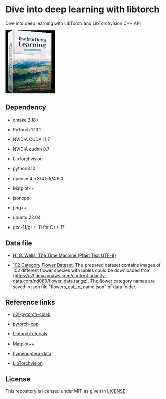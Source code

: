 # Dive into deep learning with libtorch

Dive into deep learning with LibTorch and LibTorchvision C++ API

![Alt text](./data/front.jpg?raw=true)

## Dependency

- cmake 3.18+

- PyTorch 1.13.1

- NVIDIA CUDA 11.7

- NVIDIA cudnn 8.7

- LibTorchvision 

- python3.10

- opencv 4.5.3/4.5.5/4.6.0

- Matplot++

- jsoncpp

- png++

- ubuntu 22.04

- gcc-11/g++-11 for C++ 17


## Data file
- [H. G. Wells' The Time Machine (Plain Text UTF-8)](https://www.gutenberg.org/files/35/35-0.txt)

- [102 Category Flower Dataset](http://www.robots.ox.ac.uk/~vgg/data/flowers/102/index.html). The prepared dataset contains images of 102 different flower species with lables could be downloaded from (https://s3.amazonaws.com/content.udacity-data.com/nd089/flower_data.tar.gz). The flower category names are saved in json file "flowers_cat_to_name.json" of data folder.


## Reference links
- [d2l-pytorch-colab](https://github.com/d2l-ai/d2l-pytorch-colab)

- [pytorch-cpp](https://github.com/prabhuomkar/pytorch-cpp)

- [LibtorchTutorials](https://github.com/AllentDan/LibtorchTutorials)

- [Matplot++](https://github.com/alandefreitas/matplotplusplus)

- [hymenoptera-data](https://www.kaggle.com/ajayrana/hymenoptera-data)

- [LibTorchvision](https://github.com/pytorch/vision)

## License
This repository is licensed under MIT as given in [LICENSE](LICENSE).
